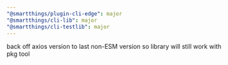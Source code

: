 ```yaml
---
"@smartthings/plugin-cli-edge": major
"@smartthings/cli-lib": major
"@smartthings/cli-testlib": major
---
```


back off axios version to last non-ESM version so library will still work with pkg tool
